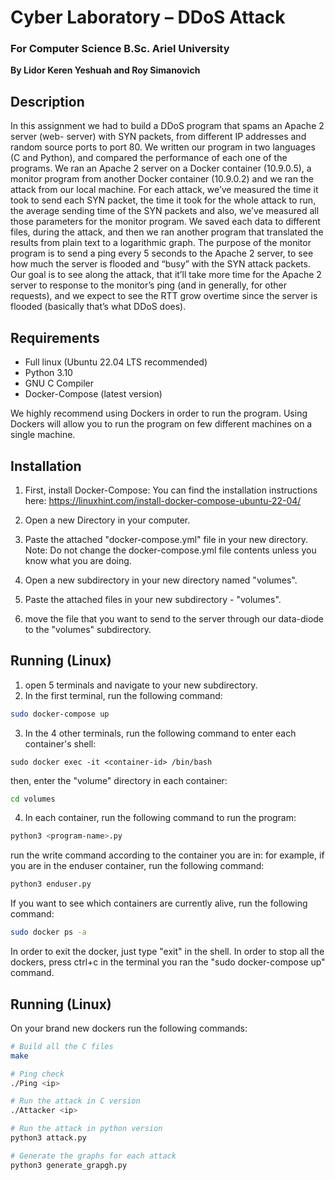 # Cyber Laboratory – DDoS Attack
### For Computer Science B.Sc. Ariel University

**By Lidor Keren Yeshuah and Roy Simanovich**

## Description
In this assignment we had to build a DDoS program that spams an Apache 2 server (web-
server) with SYN packets, from different IP addresses and random source ports to port 80.
We written our program in two languages (C and Python), and compared the performance of
each one of the programs. We ran an Apache 2 server on a Docker container (10.9.0.5),
a monitor program from another Docker container (10.9.0.2) and we ran the attack from
our local machine. For each attack, we’ve measured the time it took to send each SYN
packet, the time it took for the whole attack to run, the average sending time of the
SYN packets and also, we’ve measured all those parameters for the monitor program. We
saved each data to different files, during the attack, and then we ran another program
that translated the results from plain text to a logarithmic graph. The purpose of the
monitor program is to send a ping every 5 seconds to the Apache 2 server, to see how
much the server is flooded and “busy” with the SYN attack packets. Our goal is to see
along the attack, that it’ll take more time for the Apache 2 server to response to the
monitor’s ping (and in generally, for other requests), and we expect to see the RTT grow
overtime since the server is flooded (basically that’s what DDoS does).

## Requirements

* Full linux (Ubuntu 22.04 LTS recommended)
* Python 3.10
* GNU C Compiler
* Docker-Compose (latest version)

We highly recommend using Dockers in order to run the program.
Using Dockers will allow you to run the program on few different machines on a single machine.

## Installation

1. First, install Docker-Compose:
You can find the installation instructions here: https://linuxhint.com/install-docker-compose-ubuntu-22-04/

2. Open a new Directory in your computer.
3. Paste the attached "docker-compose.yml" file in your new directory.
Note: Do not change the docker-compose.yml file contents unless you know what you are doing. 
4. Open a new subdirectory in your new directory named "volumes".
5. Paste the attached files in your new subdirectory - "volumes".
6. move the file that you want to send to the server through our data-diode to the "volumes" subdirectory.

## Running (Linux)
1. open 5 terminals and navigate to your new subdirectory.
2. In the first terminal, run the following command:
```bash
sudo docker-compose up
```
3. In the 4 other terminals, run the following command to enter each container's shell:
```
sudo docker exec -it <container-id> /bin/bash
```
then, enter the "volume" directory in each container:
```bash
cd volumes
```

4. In each container, run the following command to run the program:
```bash
python3 <program-name>.py
```
run the write command according to the container you are in:
for example, if you are in the enduser container, run the following command:
```bash
python3 enduser.py
```

If you want to see which containers are currently alive, run the following command:
```bash
sudo docker ps -a
```

In order to exit the docker, just type "exit" in the shell.
In order to stop all the dockers, press ctrl+c in the terminal you ran the "sudo docker-compose up" command.


## Running (Linux)
On your brand new dockers run the following commands:
```bash
# Build all the C files
make

# Ping check
./Ping <ip>

# Run the attack in C version
./Attacker <ip>

# Run the attack in python version
python3 attack.py

# Generate the graphs for each attack
python3 generate_grapgh.py
```
